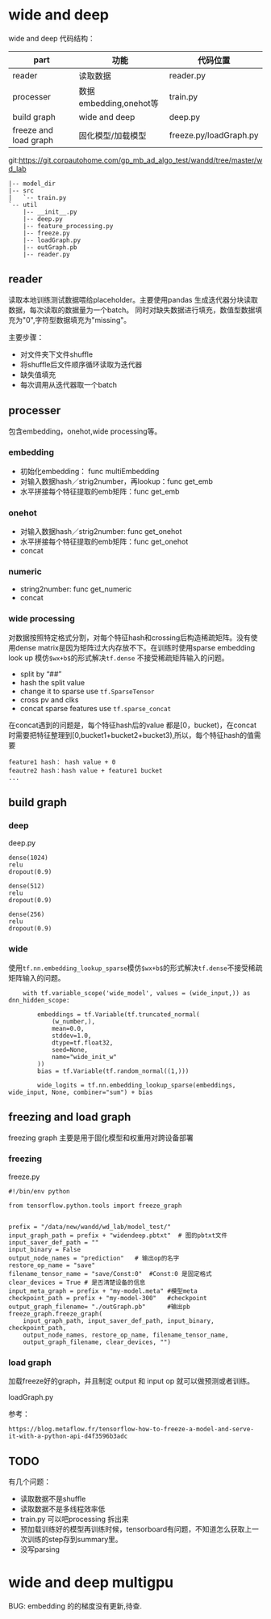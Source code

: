 # wide and deep 

wide and deep 代码结构：

part |功能 |代码位置
---|---|---
reader | 读取数据 | reader.py
processer| 数据embedding,onehot等| train.py
build graph|wide and deep | deep.py
freeze and load graph|固化模型/加载模型|freeze.py/loadGraph.py

git:https://git.corpautohome.com/gp_mb_ad_algo_test/wandd/tree/master/wd_lab

```
|-- model_dir
|-- src
|   `-- train.py
`-- util
    |-- __init__.py
    |-- deep.py
    |-- feature_processing.py
    |-- freeze.py
    |-- loadGraph.py
    |-- outGraph.pb
    |-- reader.py
```

## reader

读取本地训练测试数据喂给placeholder。主要使用pandas 生成迭代器分块读取数据，每次读取的数据量为一个batch。   同时对缺失数据进行填充，数值型数据填充为"0",字符型数据填充为"missing"。

主要步骤：
- 对文件夹下文件shuffle
- 将shuffle后文件顺序循环读取为迭代器
- 缺失值填充
- 每次调用从迭代器取一个batch

## processer

包含embedding，onehot,wide processing等。

### embedding
- 初始化embedding： func multiEmbedding
- 对输入数据hash／strig2number，再lookup：func get_emb
- 水平拼接每个特征提取的emb矩阵：func get_emb

### onehot
- 对输入数据hash／strig2number: func get_onehot
- 水平拼接每个特征提取的emb矩阵：func get_onehot
- concat

### numeric
- string2number: func get_numeric
- concat 


### wide processing

对数据按照特定格式分割，对每个特征hash和crossing后构造稀疏矩阵。没有使用dense matrix是因为矩阵过大内存放不下。在训练时使用sparse embedding look up 模仿`$wx+b$`的形式解决`tf.dense` 不接受稀疏矩阵输入的问题。

- split by “##”
- hash the split value
- change it to sparse use `tf.SparseTensor`
- cross pv and clks
- concat sparse features use `tf.sparse_concat`

在concat遇到的问题是，每个特征hash后的value 都是[0，bucket)，在concat时需要把特征整理到[0,bucket1+bucket2+bucket3),所以，每个特征hash的值需要
```
feature1 hash： hash value + 0
feautre2 hash：hash value + feature1 bucket
...
```

## build graph

### deep

deep.py

```
dense(1024)
relu
dropout(0.9)

dense(512)
relu
dropout(0.9)

dense(256)
relu
dropout(0.9)

```

### wide

使用`tf.nn.embedding_lookup_sparse`模仿`$wx+b$`的形式解决`tf.dense`不接受稀疏矩阵输入的问题。


```
    with tf.variable_scope('wide_model', values = (wide_input,)) as dnn_hidden_scope:

        embeddings = tf.Variable(tf.truncated_normal(
            (w_number,),
            mean=0.0,
            stddev=1.0,
            dtype=tf.float32,
            seed=None,
            name="wide_init_w"
        ))
        bias = tf.Variable(tf.random_normal((1,)))

        wide_logits = tf.nn.embedding_lookup_sparse(embeddings, wide_input, None, combiner="sum") + bias
```


## freezing  and load graph

freezing graph 主要是用于固化模型和权重用对跨设备部署

### freezing

freeze.py

```
#!/bin/env python

from tensorflow.python.tools import freeze_graph


prefix = "/data/new/wandd/wd_lab/model_test/"
input_graph_path = prefix + "widendeep.pbtxt"  # 图的pbtxt文件
input_saver_def_path = ""
input_binary = False
output_node_names = "prediction"   # 输出op的名字
restore_op_name = "save"   
filename_tensor_name = "save/Const:0"  #Const:0 是固定格式
clear_devices = True # 是否清楚设备的信息
input_meta_graph = prefix + "my-model.meta" #模型meta
checkpoint_path = prefix + "my-model-300"   #checkpoint
output_graph_filename= "./outGraph.pb"      #输出pb
freeze_graph.freeze_graph(
    input_graph_path, input_saver_def_path, input_binary, checkpoint_path,
    output_node_names, restore_op_name, filename_tensor_name,
    output_graph_filename, clear_devices, "")

```

### load graph

加载freeze好的graph，并且制定 output 和 input op 就可以做预测或者训练。

loadGraph.py

参考：

```
https://blog.metaflow.fr/tensorflow-how-to-freeze-a-model-and-serve-it-with-a-python-api-d4f3596b3adc
```

## TODO

有几个问题：
- 读取数据不是shuffle
- 读取数据不是多线程效率低
- train.py 可以吧processing 拆出来
- 预加载训练好的模型再训练时候，tensorboard有问题，不知道怎么获取上一次训练的step存到summary里。
- 没写parsing

# wide and deep multigpu

BUG: embedding 的的梯度没有更新,待查.

